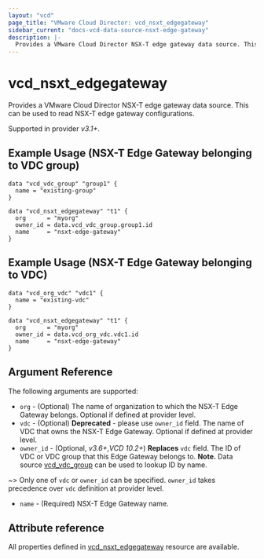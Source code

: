 ```yaml
---
layout: "vcd"
page_title: "VMware Cloud Director: vcd_nsxt_edgegateway"
sidebar_current: "docs-vcd-data-source-nsxt-edge-gateway"
description: |-
  Provides a VMware Cloud Director NSX-T edge gateway data source. This can be used to read NSX-T edge gateway configurations.
---
```


# vcd\_nsxt\_edgegateway

Provides a VMware Cloud Director NSX-T edge gateway data source. This can be used to read NSX-T edge gateway configurations.

Supported in provider *v3.1+*.

## Example Usage (NSX-T Edge Gateway belonging to VDC group)

```hcl
data "vcd_vdc_group" "group1" {
  name = "existing-group"
}

data "vcd_nsxt_edgegateway" "t1" {
  org      = "myorg"
  owner_id = data.vcd_vdc_group.group1.id
  name     = "nsxt-edge-gateway"
}
```

## Example Usage (NSX-T Edge Gateway belonging to VDC)

```hcl
data "vcd_org_vdc" "vdc1" {
  name = "existing-vdc"
}

data "vcd_nsxt_edgegateway" "t1" {
  org      = "myorg"
  owner_id = data.vcd_org_vdc.vdc1.id
  name     = "nsxt-edge-gateway"
}
```

## Argument Reference

The following arguments are supported:

* `org` - (Optional) The name of organization to which the NSX-T Edge Gateway belongs. Optional if
  defined at provider level.
* `vdc` - (Optional)  **Deprecated** - please use `owner_id` field. The name of VDC that owns the
  NSX-T Edge Gateway. Optional if defined at provider level.
* `owner_id` - (Optional, *v3.6+*,*VCD 10.2+*) **Replaces** `vdc` field. The ID of VDC or VDC group
that this Edge Gateway belongs to. **Note.** Data source
[vcd_vdc_group](/providers/vmware/vcd/latest/docs/data-sources/vdc_group) can be used to lookup ID
by name.

~> Only one of `vdc` or `owner_id` can be specified. `owner_id` takes precedence over `vdc`
definition at provider level.

* `name` - (Required) NSX-T Edge Gateway name.

## Attribute reference

All properties defined in [vcd_nsxt_edgegateway](/providers/vmware/vcd/latest/docs/resources/nsxt_edgegateway)
resource are available.
